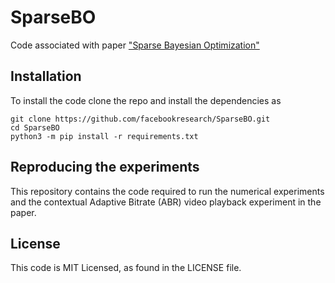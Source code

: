 # SparseBO
Code associated with paper ["Sparse Bayesian Optimization"](https://arxiv.org/abs/2203.01900)

## Installation
To install the code clone the repo and install the dependencies as

```
git clone https://github.com/facebookresearch/SparseBO.git
cd SparseBO
python3 -m pip install -r requirements.txt
```

## Reproducing the experiments
This repository contains the code required to run the numerical experiments and the contextual Adaptive Bitrate (ABR) video playback experiment in the paper.

## License
This code is MIT Licensed, as found in the LICENSE file. 
